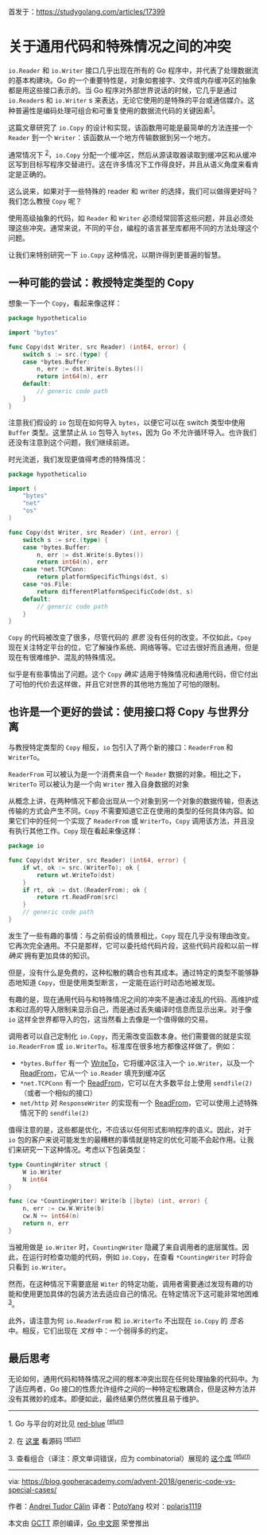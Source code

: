 首发于：https://studygolang.com/articles/17399

# 关于通用代码和特殊情况之间的冲突

`io.Reader` 和 `io.Writer` 接口几乎出现在所有的 Go 程序中，并代表了处理数据流的基本构建块。Go 的一个重要特性是，对象如套接字、文件或内存缓冲区的抽象都是用这些接口表示的。当 Go 程序对外部世界说话的时候，它几乎是通过 `io.Reader`s 和 `io.Writer` s 来表达，无论它使用的是特殊的平台或通信媒介。这种普遍性是编码处理可组合和可重复使用的数据流代码的关键因素<sup><a href="#fn1" name="fnref1">1</a></sup>。

这篇文章研究了 `io.Copy` 的设计和实现，该函数用可能是最简单的方法连接一个 `Reader` 到一个 `Writer`：该函数从一个地方传输数据到另一个地方。

通常情况下 <sup><a href="#fn2" name="fnref2">2</a></sup>，`io.Copy` 分配一个缓冲区，然后从源读取器读取到缓冲区和从缓冲区写到目标写程序交替进行。这在许多情况下工作得良好，并且从语义角度来看肯定是正确的。

这么说来，如果对于一些特殊的 reader 和 writer 的选择，我们可以做得更好吗？我们怎么教授 `Copy` 呢？

使用高级抽象的代码，如 `Reader` 和 `Writer` 必须经常回答这些问题，并且必须处理这些冲突。通常来说，不同的平台，编程的语言甚至库都用不同的方法处理这个问题。

让我们来特别研究一下 `io.Copy` 这种情况，以期许得到更普遍的智慧。

## 一种可能的尝试：教授特定类型的 Copy

想象一下一个 `Copy`，看起来像这样：

```go
package hypotheticalio

import "bytes"

func Copy(dst Writer, src Reader) (int64, error) {
	switch s := src.(type) {
	case *bytes.Buffer:
		n, err := dst.Write(s.Bytes())
		return int64(n), err
	default:
		// generic code path
	}
}
```

注意我们假设的 `io` 包现在如何导入 `bytes`，以便它可以在 switch 类型中使用 `Buffer` 类型。这里禁止从 `io` 包导入 `bytes`，因为 Go 不允许循环导入。也许我们还没有注意到这个问题，我们继续前进。

时光流逝，我们发现更值得考虑的特殊情况：

```go
package hypotheticalio

import (
	"bytes"
	"net"
	"os"
)

func Copy(dst Writer, src Reader) (int, error) {
	switch s := src.(type) {
	case *bytes.Buffer:
		n, err := dst.Write(s.Bytes())
		return int64(n), err
	case *net.TCPConn:
		return platformSpecificThings(dst, s)
	case *os.File:
		return differentPlatformSpecificCode(dst, s)
	default:
		// generic code path
	}
}
```

`Copy` 的代码被改变了很多，尽管代码的 *意思* 没有任何的改变。不仅如此，`Cpoy` 现在关注特定平台的位，它了解操作系统、网络等等。它过去很好而且通用，但是现在有很难维护、混乱的特殊情况。

似乎是有些事情出了问题。这个 `Copy` *确实* 适用于特殊情况和通用代码，但它付出了可怕的代价去这样做，并且它对世界的其他地方施加了可怕的限制。

## 也许是一个更好的尝试：使用接口将 Copy 与世界分离

与教授特定类型的 `Copy` 相反，`io` 包引入了两个新的接口：`ReaderFrom` 和 `WriterTo`。

`ReaderFrom` 可以被认为是一个消费来自一个 `Reader` 数据的对象。相比之下，`WriterTo` 可以被认为是一个向 `Writer` 推入自身数据的对象

从概念上讲，在两种情况下都会出现从一个对象到另一个对象的数据传输，但表达传输的方式会产生不同。`Copy` 不需要知道它正在使用的类型的任何具体内容。如果它们中的任何一个实现了 `ReaderFrom` 或 `WriterTo`，`Copy` 调用该方法，并且没有执行其他工作。`Copy` 现在看起来像这样：

```go
package io

func Copy(dst Writer, src Reader) (int64, error) {
	if wt, ok := src.(WriterTo); ok {
		return wt.WriteTo(dst)
	}
	if rt, ok := dst.(ReaderFrom); ok {
		return rt.ReadFrom(src)
	}
	// generic code path
}
```

发生了一些有趣的事情：与之前假设的情景相比，`Copy` 现在几乎没有理由改变。它再次完全通用。不只是那样，它可以委托给代码片段，这些代码片段和以前一样 *确实* 拥有更加具体的知识。

但是，没有什么是免费的，这种松散的耦合也有其成本。通过特定的类型不能够静态地知道 `Copy`，但是使用类型断言，一定能在运行时动态地被发现。

有趣的是，现在通用代码与和特殊情况之间的冲突不是通过凌乱的代码、高维护成本和过高的导入限制来显示自己，而是通过丢失编译时信息而显示出来。对于像 `io` 这样全世界都导入的包，这当然看上去像是一个值得做的交易。

调用者可以自己定制化 `io.Copy`，而无需改变函数本身。他们需要做的就是实现 `io.ReaderFrom` 或 `io.WriterTo`。标准库在很多地方都像这样做了。例如：

- `*bytes.Buffer` 有一个 [WriteTo](https://golang.org/pkg/bytes/#Buffer.WriteTo)，它将缓冲区注入一个 `io.Writer`，以及一个 [ReadFrom](https://golang.org/pkg/bytes/#Buffer.ReadFrom)，它从一个 `io.Reader` 填充到缓冲区
- `*net.TCPConn` 有一个 [ReadFrom](https://golang.org/pkg/net/#TCPConn.ReadFrom)，它可以在大多数平台上使用 `sendfile(2)`（或者一个相似的接口）
- `net/http` 对 `ResponseWriter` 的实现有一个 [ReadFrom](https://golang.org/src/net/http/server.go#L566)，它可以使用上述特殊情况下的 `sendfile(2)`

值得注意的是，这些都是优化，不应该以任何形式影响程序的语义。因此，对于 `io` 包的客户来说可能发生的最糟糕的事情就是特定的优化可能不会起作用。让我们来研究一下这种情况。考虑以下包装类型：

```go
type CountingWriter struct {
	W io.Writer
	N int64
}

func (cw *CountingWriter) Write(b []byte) (int, error) {
	n, err := cw.W.Write(b)
	cw.N += int64(n)
	return n, err
}
```

当被用做是 `io.Writer` 时，`CountingWriter` 隐藏了来自调用者的底层属性。因此，在运行时检查功能的代码，例如 `io.Copy`，在查看 `*CountingWriter` 时将会只看到 `io.Writer`。

然而，在这种情况下需要底层 `Witer` 的特定功能，调用者需要通过发现有趣的功能和使用更加具体的包装方法去适应自己的情况。在特定情况下这可能非常地困难 <sup><a href="#fn3" name="fnref1">3</a></sup>。

此外，请注意为何 `io.ReaderFrom` 和 `io.WriterTo` 不出现在 `io.Copy` 的 *签名* 中。相反，它们出现在 *文档* 中：一个弱得多的约定。

## 最后思考

无论如何，通用代码和特殊情况之间的根本冲突出现在任何处理抽象的代码中。为了适应两者，Go 接口的性质允许组件之间的一种特定松散耦合，但是这种方法并没有其微妙的成本。即便如此，最终结果仍然优雅且易于维护。

---

<a id="fn1">1</a>. Go 与平台的对比见 [red-blue](http://journal.stuffwithstuff.com/2015/02/01/what-color-is-your-function/) <sup><a href="#fnref1">return</a></sup>

<a id="fn2">2</a>. 在 [这里](https://github.com/golang/go/blob/112f28defcbd8f48de83f4502093ac97149b4da6/src/io/io.go#L401-L423) 看源码 <sup><a href="#fnref2">return</a></sup>

<a id="fn3">3</a>. 查看组合（译注：原文单词错误，应为 combinatorial）展现的 [这个库](https://github.com/felixge/httpsnoop) <sup><a href="#fnref3">return</a></sup>

---

via: https://blog.gopheracademy.com/advent-2018/generic-code-vs-special-cases/

作者：[Andrei Tudor Călin](https://blog.gopheracademy.com/advent-2018/generic-code-vs-special-cases/)
译者：[PotoYang](https://github.com/PotoYang)
校对：[polaris1119](https://github.com/polaris1119)

本文由 [GCTT](https://github.com/studygolang/GCTT) 原创编译，[Go 中文网](https://studygolang.com/) 荣誉推出

